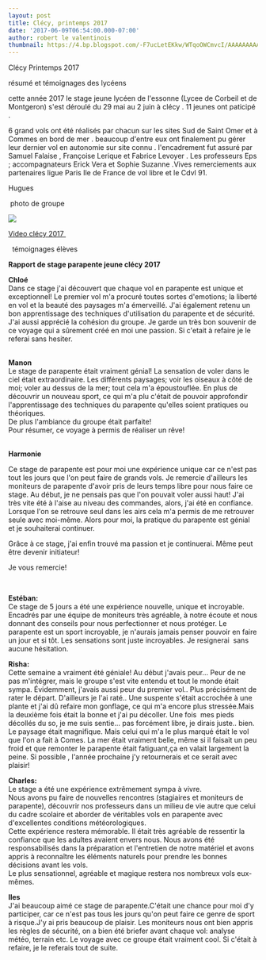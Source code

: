 ```yaml
---
layout: post
title: Clécy, printemps 2017
date: '2017-06-09T06:54:00.000-07:00'
author: robert le valentinois
thumbnail: https://4.bp.blogspot.com/-F7ucLetEKkw/WTqoOWCmvcI/AAAAAAAAA60/Dvp1Eg-50yoQ0-2y0HXYITjQ02brJLhQQCLcB/s72-c/Cl%25C3%25A9cy%2Blyc%25C3%25A9ens%2B%2Bprintemos%2B2017.jpg
---
```

Clécy Printemps 2017  
  
résumé et témoignages des lycéens

 cette année 2017 le stage jeune lycéen de l'essonne (Lycee de Corbeil et de Montgeron) s'est déroulé du 29 mai au 2 juin à clécy . 11 jeunes ont paticipé .  

 6 grand vols ont été réalisés par chacun sur les sites Sud de Saint Omer et à Commes en bord de mer . beaucoup d'entre eux ont finalement pu gérer leur dernier vol en autonomie sur site connu . l'encadrement fut assuré par Samuel Falaise , Françoise Lerique et Fabrice Levoyer . Les professeurs Eps ; accompagnateurs Erick Vera et Sophie Suzanne .Vives remerciements aux partenaires ligue Paris Ile de France de vol libre et le Cdvl 91. 

 Hugues 

  

 &nbsp;photo de groupe 

[![](https://4.bp.blogspot.com/-F7ucLetEKkw/WTqoOWCmvcI/AAAAAAAAA60/Dvp1Eg-50yoQ0-2y0HXYITjQ02brJLhQQCLcB/s640/Cl%25C3%25A9cy%2Blyc%25C3%25A9ens%2B%2Bprintemos%2B2017.jpg)](https://4.bp.blogspot.com/-F7ucLetEKkw/WTqoOWCmvcI/AAAAAAAAA60/Dvp1Eg-50yoQ0-2y0HXYITjQ02brJLhQQCLcB/s1600/Cl%25C3%25A9cy%2Blyc%25C3%25A9ens%2B%2Bprintemos%2B2017.jpg)

[Video clécy 2017&nbsp;](https://www.dropbox.com/s/yxzeiwpjtnxkggh/clecy2017_1.MP4?dl=0)  
  
  

 &nbsp; témoignages élèves&nbsp; 

**Rapport de stage parapente jeune clécy 2017**

  

**Chloé**  
Dans ce stage j'ai découvert que chaque vol en parapente est unique et exceptionnel! Le premier vol m'a procuré toutes sortes d'emotions; la liberté en vol et la beauté des paysages m'a émerveillé. J'ai également retenu un bon apprentissage des techniques d'utilisation du parapente et de sécurité. J'ai aussi apprécié la cohésion du groupe. Je garde un très bon souvenir de ce voyage qui a sûrement créé en moi une passion. Si c'etait à refaire je le referai sans hesiter.  
&nbsp;&nbsp;&nbsp;&nbsp;&nbsp;&nbsp;&nbsp;&nbsp;&nbsp;&nbsp;&nbsp;&nbsp;&nbsp;&nbsp;&nbsp;&nbsp;&nbsp;&nbsp;&nbsp;&nbsp;&nbsp;&nbsp;&nbsp;&nbsp;&nbsp;&nbsp;&nbsp;&nbsp;&nbsp;&nbsp;&nbsp;&nbsp;&nbsp;&nbsp;&nbsp;&nbsp;&nbsp;&nbsp;&nbsp;&nbsp;&nbsp;&nbsp;&nbsp;&nbsp;&nbsp;&nbsp;&nbsp;&nbsp;&nbsp;&nbsp;&nbsp;

  

**Manon&nbsp;**  
Le stage de parapente était vraiment génial! La sensation de voler dans le ciel était extraordinaire. Les différents paysages; voir les oiseaux à côté de moi; voler au dessus de la mer; tout cela m'a époustouflée. En plus de découvrir un nouveau sport, ce qui m'a plu c'était de pouvoir approfondir l'apprentissage des techniques du parapente qu'elles soient pratiques ou théoriques.&nbsp;  
De plus l'ambiance du groupe était parfaite!&nbsp;  
Pour résumer, ce voyage à permis de réaliser un rêve!  
&nbsp;&nbsp;&nbsp;&nbsp;&nbsp;&nbsp;&nbsp;&nbsp;&nbsp;&nbsp;&nbsp;&nbsp;&nbsp;&nbsp;&nbsp;&nbsp;&nbsp;&nbsp;&nbsp;&nbsp;&nbsp;&nbsp;&nbsp;&nbsp;&nbsp;&nbsp;&nbsp;&nbsp;&nbsp;&nbsp;&nbsp;&nbsp;&nbsp;&nbsp;&nbsp;&nbsp;&nbsp;&nbsp;&nbsp;&nbsp;&nbsp;&nbsp;&nbsp;&nbsp;&nbsp;&nbsp;&nbsp;&nbsp;&nbsp;&nbsp; **&nbsp;**

  

  

**Harmonie**

Ce stage de parapente est pour moi une expérience unique car ce n'est pas tout les jours que l'on peut faire de grands vols. Je remercie d'ailleurs les moniteurs de parapente d'avoir pris de leurs temps libre pour nous faire ce stage. Au début, je ne pensais pas que l'on pouvait voler aussi haut! J'ai très vite été à l'aise au niveau des commandes, alors, j'ai été en confiance. Lorsque l'on se retrouve seul dans les airs cela m'a permis de me retrouver seule avec moi-même. Alors pour moi, la pratique du parapente est génial et je souhaiterai&nbsp;continuer.

Grâce à ce stage, j'ai enfin trouvé ma passion et je continuerai. Même peut être devenir initiateur!

Je vous remercie!&nbsp;&nbsp;&nbsp;&nbsp;&nbsp;&nbsp;&nbsp;&nbsp;&nbsp;&nbsp;&nbsp;&nbsp;&nbsp;&nbsp;&nbsp;&nbsp;&nbsp;&nbsp;&nbsp;&nbsp;&nbsp;&nbsp;&nbsp;&nbsp;&nbsp;&nbsp;&nbsp;&nbsp;&nbsp;&nbsp;&nbsp;&nbsp;&nbsp;&nbsp;&nbsp;&nbsp;&nbsp;&nbsp;&nbsp;&nbsp;&nbsp;&nbsp;&nbsp;&nbsp;&nbsp;&nbsp;&nbsp;&nbsp;&nbsp;&nbsp;&nbsp;&nbsp;&nbsp;&nbsp;&nbsp;&nbsp;&nbsp;&nbsp;&nbsp;

&nbsp;&nbsp;&nbsp;&nbsp;&nbsp;&nbsp;&nbsp;&nbsp;&nbsp;&nbsp;&nbsp;&nbsp;&nbsp;&nbsp;&nbsp;&nbsp;&nbsp;&nbsp;&nbsp;&nbsp;&nbsp;&nbsp;&nbsp;&nbsp;&nbsp;&nbsp;&nbsp;&nbsp;&nbsp;&nbsp;&nbsp;&nbsp;&nbsp;&nbsp;&nbsp;&nbsp;&nbsp;&nbsp;&nbsp;&nbsp;&nbsp;&nbsp;&nbsp;&nbsp;&nbsp;&nbsp;&nbsp;&nbsp;&nbsp;&nbsp;&nbsp;&nbsp;&nbsp;&nbsp;&nbsp;&nbsp;&nbsp;&nbsp;&nbsp;&nbsp;&nbsp;&nbsp;&nbsp;&nbsp;&nbsp;&nbsp;&nbsp;&nbsp;&nbsp;&nbsp;&nbsp;&nbsp;&nbsp;&nbsp;&nbsp;&nbsp;&nbsp;&nbsp;&nbsp;&nbsp;&nbsp;&nbsp;&nbsp;&nbsp;&nbsp;&nbsp;&nbsp;&nbsp;&nbsp;&nbsp;&nbsp;&nbsp;&nbsp;&nbsp;&nbsp;&nbsp;&nbsp;&nbsp;&nbsp;&nbsp;&nbsp;&nbsp;&nbsp;&nbsp;&nbsp;

  

**Estéban:**  
 Ce stage de 5 jours a été une expérience nouvelle, unique et incroyable. Encadrés par une équipe de moniteurs très agréable, à notre écoute et nous donnant des conseils pour nous perfectionner et nous protéger. Le parapente est un sport incroyable, je n'aurais jamais penser pouvoir en faire un jour et si tôt. Les sensations sont juste incroyables. Je resignerai &nbsp;sans aucune hésitation.  
  
**Risha:**  
 Cette semaine a vraiment été géniale! Au début j'avais peur... Peur de ne pas m'intégrer, mais le groupe s'est vite entendu et tout le monde était sympa. Évidemment, j'avais aussi peur du premier vol.. Plus précisément de rater le départ. D'ailleurs je l'ai raté.. Une suspente s'était accrochée à une plante et j'ai dû refaire mon gonflage, ce qui m'a encore plus stressée.Mais la deuxième fois était la bonne et j'ai pu décoller. Une fois &nbsp;mes pieds décollés du so, je me suis sentie... pas forcément libre, je dirais juste.. bien. Le paysage était magnifique. Mais celui qui m'a le plus marqué était le vol que l'on a fait à Comes. La mer était vraiment belle, même si il faisait un peu froid et que remonter le parapente était fatiguant,ça en valait largement la peine. Si possible , l'année prochaine j'y retournerais et ce serait avec plaisir!  
  
**Charles:**  
 Le stage a été une expérience extrêmement sympa à vivre.  
 Nous avons pu faire de nouvelles rencontres (stagiaires et moniteurs de parapente), découvrir nos professeurs dans un milieu de vie autre que celui du cadre scolaire et aborder de véritables vols en parapente avec d'excellentes conditions météorologiques.  
 Cette expérience restera mémorable. Il était très agréable de ressentir la confiance que les adultes avaient envers nous. Nous avons été responsabilisés dans la préparation et l'entretien de notre matériel et avons appris à reconnaître les éléments naturels pour prendre les bonnes décisions avant les vols.  
 Le plus sensationnel, agréable et magique restera nos nombreux vols eux-mêmes.  
  
**Iles**  
 J'ai beaucoup aimé ce stage de parapente.C'était une chance pour moi d'y participer, car ce n'est pas tous les jours qu'on peut faire ce genre de sport à risque.J'y ai pris beaucoup de plaisir. Les moniteurs nous ont bien appris les règles de sécurité, on a bien été briefer avant chaque vol: analyse météo, terrain etc. Le voyage avec ce groupe était vraiment cool. Si c'était à refaire, je le referais tout de suite.  
  

